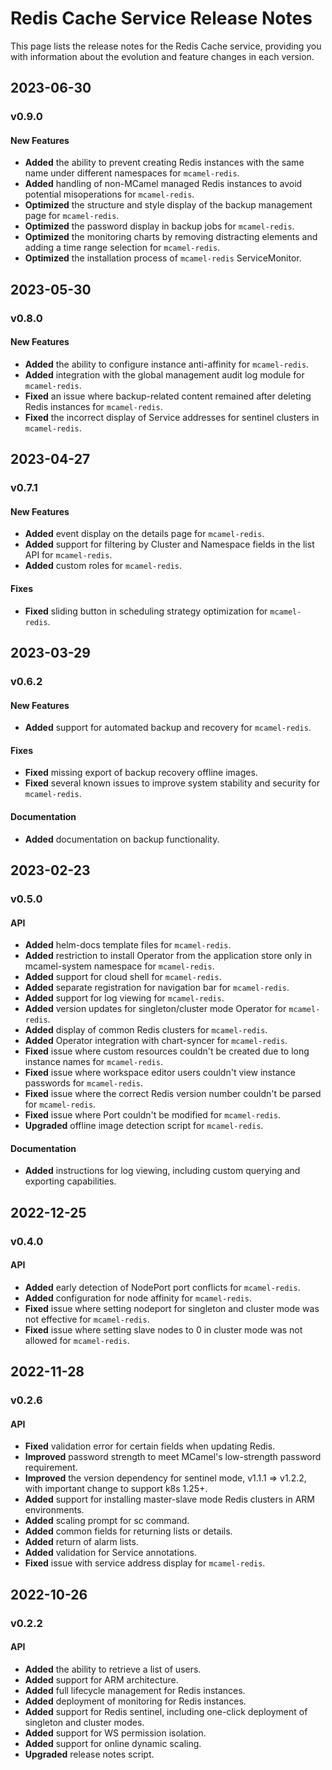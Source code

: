 # Redis Cache Service Release Notes

This page lists the release notes for the Redis Cache service, providing you with information about the evolution and feature changes in each version.

## 2023-06-30

### v0.9.0

#### New Features

- **Added** the ability to prevent creating Redis instances with the same name under different namespaces for `mcamel-redis`.
- **Added** handling of non-MCamel managed Redis instances to avoid potential misoperations for `mcamel-redis`.
- **Optimized** the structure and style display of the backup management page for `mcamel-redis`.
- **Optimized** the password display in backup jobs for `mcamel-redis`.
- **Optimized** the monitoring charts by removing distracting elements and adding a time range selection for `mcamel-redis`.
- **Optimized** the installation process of `mcamel-redis` ServiceMonitor.

## 2023-05-30

### v0.8.0

#### New Features

- **Added** the ability to configure instance anti-affinity for `mcamel-redis`.
- **Added** integration with the global management audit log module for `mcamel-redis`.
- **Fixed** an issue where backup-related content remained after deleting Redis instances for `mcamel-redis`.
- **Fixed** the incorrect display of Service addresses for sentinel clusters in `mcamel-redis`.

## 2023-04-27

### v0.7.1

#### New Features

- **Added** event display on the details page for `mcamel-redis`.
- **Added** support for filtering by Cluster and Namespace fields in the list API for `mcamel-redis`.
- **Added** custom roles for `mcamel-redis`.

#### Fixes

- **Fixed** sliding button in scheduling strategy optimization for `mcamel-redis`.

## 2023-03-29

### v0.6.2

#### New Features

- **Added** support for automated backup and recovery for `mcamel-redis`.

#### Fixes

- **Fixed** missing export of backup recovery offline images.
- **Fixed** several known issues to improve system stability and security for `mcamel-redis`.

#### Documentation

- **Added** documentation on backup functionality.

## 2023-02-23

### v0.5.0

#### API

- **Added** helm-docs template files for `mcamel-redis`.
- **Added** restriction to install Operator from the application store only in mcamel-system namespace for `mcamel-redis`.
- **Added** support for cloud shell for `mcamel-redis`.
- **Added** separate registration for navigation bar for `mcamel-redis`.
- **Added** support for log viewing for `mcamel-redis`.
- **Added** version updates for singleton/cluster mode Operator for `mcamel-redis`.
- **Added** display of common Redis clusters for `mcamel-redis`.
- **Added** Operator integration with chart-syncer for `mcamel-redis`.
- **Fixed** issue where custom resources couldn't be created due to long instance names for `mcamel-redis`.
- **Fixed** issue where workspace editor users couldn't view instance passwords for `mcamel-redis`.
- **Fixed** issue where the correct Redis version number couldn't be parsed for `mcamel-redis`.
- **Fixed** issue where Port couldn't be modified for `mcamel-redis`.
- **Upgraded** offline image detection script for `mcamel-redis`.

#### Documentation

- **Added** instructions for log viewing, including custom querying and exporting capabilities.

## 2022-12-25

### v0.4.0

#### API

- **Added** early detection of NodePort port conflicts for `mcamel-redis`.
- **Added** configuration for node affinity for `mcamel-redis`.
- **Fixed** issue where setting nodeport for singleton and cluster mode was not effective for `mcamel-redis`.
- **Fixed** issue where setting slave nodes to 0 in cluster mode was not allowed for `mcamel-redis`.

## 2022-11-28

### v0.2.6

#### API

- **Fixed** validation error for certain fields when updating Redis.
- **Improved** password strength to meet MCamel's low-strength password requirement.
- **Improved** the version dependency for sentinel mode, v1.1.1 => v1.2.2, with important change to support k8s 1.25+.
- **Added** support for installing master-slave mode Redis clusters in ARM environments.
- **Added** scaling prompt for sc command.
- **Added** common fields for returning lists or details.
- **Added** return of alarm lists.
- **Added** validation for Service annotations.
- **Fixed** issue with service address display for `mcamel-redis`.

## 2022-10-26

### v0.2.2

#### API

- **Added** the ability to retrieve a list of users.
- **Added** support for ARM architecture.
- **Added** full lifecycle management for Redis instances.
- **Added** deployment of monitoring for Redis instances.
- **Added** support for Redis sentinel, including one-click deployment of singleton and cluster modes.
- **Added** support for WS permission isolation.
- **Added** support for online dynamic scaling.
- **Upgraded** release notes script.
